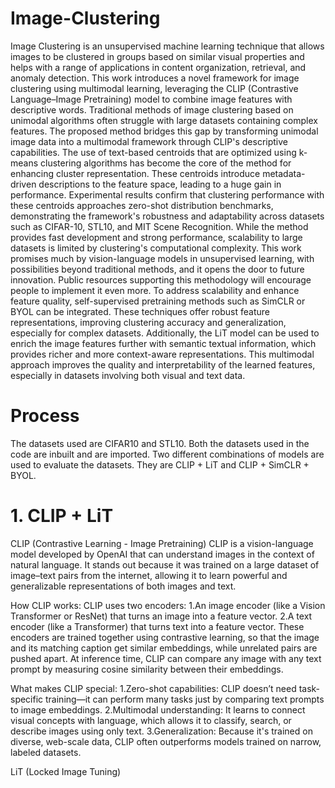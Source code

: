# Image-Clustering
Image Clustering is an unsupervised machine learning technique that allows images to be clustered in groups based on similar visual properties and helps with a range of applications in content organization, retrieval, and anomaly detection. This work introduces a novel framework for image clustering using multimodal learning, leveraging the CLIP (Contrastive Language–Image Pretraining) model to combine image features with descriptive words. Traditional methods of image clustering based on unimodal algorithms often struggle with large datasets containing complex features. The proposed method bridges this gap by transforming unimodal image data into a multimodal framework through CLIP's descriptive capabilities. The use of text-based centroids that are optimized using k-means clustering algorithms has become the core of the method for enhancing cluster representation. These centroids introduce metadata-driven descriptions to the feature space, leading to a huge gain in performance. Experimental results confirm that clustering performance with these centroids approaches zero-shot distribution benchmarks, demonstrating the framework's robustness and adaptability across datasets such as CIFAR-10, STL10, and MIT Scene Recognition. While the method provides fast development and strong performance, scalability to large datasets is limited by clustering's computational complexity. This work promises much by vision-language models in unsupervised learning, with possibilities beyond traditional methods, and it opens the door to future innovation. Public resources supporting this methodology will encourage people to implement it even more. To address scalability and enhance feature quality, self-supervised pretraining methods such as SimCLR or BYOL can be integrated. These techniques offer robust feature representations, improving clustering accuracy and generalization, especially for complex datasets. Additionally, the LiT model can be used to enrich the image features further with semantic textual information, which provides richer and more context-aware representations. This multimodal approach improves the quality and interpretability of the learned features, especially in datasets involving both visual and text data.

# Process
The datasets used are CIFAR10 and STL10. Both the datasets used in the code are inbuilt and are imported.
Two different combinations of models are used to evaluate the datasets. They are CLIP + LiT and CLIP + SimCLR + BYOL.

# 1. CLIP + LiT
CLIP (Contrastive Learning - Image Pretraining)
CLIP is a vision-language model developed by OpenAI that can understand images in the context of natural language. It stands out because it was trained on a large dataset of image–text pairs from the internet, allowing it to learn powerful and generalizable representations of both images and text.

How CLIP works:
CLIP uses two encoders:
1.An image encoder (like a Vision Transformer or ResNet) that turns an image into a feature vector.
2.A text encoder (like a Transformer) that turns text into a feature vector.
These encoders are trained together using contrastive learning, so that the image and its matching caption get similar embeddings, while unrelated pairs are pushed apart.
At inference time, CLIP can compare any image with any text prompt by measuring cosine similarity between their embeddings.

What makes CLIP special:
1.Zero-shot capabilities: CLIP doesn’t need task-specific training—it can perform many tasks just by comparing text prompts to image embeddings.
2.Multimodal understanding: It learns to connect visual concepts with language, which allows it to classify, search, or describe images using only text.
3.Generalization: Because it's trained on diverse, web-scale data, CLIP often outperforms models trained on narrow, labeled datasets.

LiT (Locked Image Tuning)
